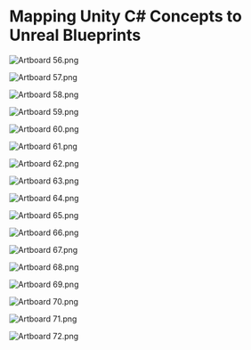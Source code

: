 # Mapping Unity C# Concepts to Unreal Blueprints

<p><img src="https://vertexschool.instructure.com/courses/440/files/26186/preview?verifier=qaKzYBI1U5UXKlxmdfGbEr71JzLxamKuI0ZxzvAO" alt="Artboard 56.png" data-api-endpoint="https://vertexschool.instructure.com/api/v1/courses/440/files/26186" data-api-returntype="File"></p>
<p><img src="https://vertexschool.instructure.com/courses/440/files/26187/preview?verifier=DhnygGez3T6C3ICkV48L3UgDlZTqa79MVc1jnGLQ" alt="Artboard 57.png" data-api-endpoint="https://vertexschool.instructure.com/api/v1/courses/440/files/26187" data-api-returntype="File"></p>
<p><img src="https://vertexschool.instructure.com/courses/440/files/26188/preview?verifier=gmMZLFlNhLo0lBuNBxDMUKr94hPknDkFTrifMa1G" alt="Artboard 58.png" data-api-endpoint="https://vertexschool.instructure.com/api/v1/courses/440/files/26188" data-api-returntype="File"></p>
<p><img src="https://vertexschool.instructure.com/courses/440/files/26189/preview?verifier=oedF4NKr93iZf808LYUj4BAPj5sTy8A7ILzZQXkG" alt="Artboard 59.png" data-api-endpoint="https://vertexschool.instructure.com/api/v1/courses/440/files/26189" data-api-returntype="File"></p>
<p><img src="https://vertexschool.instructure.com/courses/440/files/26190/preview?verifier=UwqgUO1xqp1it1HJf38Ey415rvbl4NzpJ7OjyvkE" alt="Artboard 60.png" data-api-endpoint="https://vertexschool.instructure.com/api/v1/courses/440/files/26190" data-api-returntype="File"></p>
<p><img src="https://vertexschool.instructure.com/courses/440/files/26191/preview?verifier=bMdeyCNY9tFS9f1idswZCGc3P1p5gCPVshhin3CM" alt="Artboard 61.png" data-api-endpoint="https://vertexschool.instructure.com/api/v1/courses/440/files/26191" data-api-returntype="File"></p>
<p><img src="https://vertexschool.instructure.com/courses/440/files/26192/preview?verifier=56RtKT1VR3uwps6iTHUjIASN9X6RJDXK0MpjmiWo" alt="Artboard 62.png" data-api-endpoint="https://vertexschool.instructure.com/api/v1/courses/440/files/26192" data-api-returntype="File"></p>
<p><img src="https://vertexschool.instructure.com/courses/440/files/26193/preview?verifier=7cdW4FrIomv4WmbpK2192D730AuVhXhMr5G2wZht" alt="Artboard 63.png" data-api-endpoint="https://vertexschool.instructure.com/api/v1/courses/440/files/26193" data-api-returntype="File"></p>
<p><img src="https://vertexschool.instructure.com/courses/440/files/26194/preview?verifier=U1gmIueeEa0TCBygoobVwCrP7nmBibLEVfIH1Ty0" alt="Artboard 64.png" data-api-endpoint="https://vertexschool.instructure.com/api/v1/courses/440/files/26194" data-api-returntype="File"></p>
<p><img src="https://vertexschool.instructure.com/courses/440/files/26195/preview?verifier=gK5rnDgbds2HYjgDsRAa7xdySmpCCmqSrYpSoD3s" alt="Artboard 65.png" data-api-endpoint="https://vertexschool.instructure.com/api/v1/courses/440/files/26195" data-api-returntype="File"></p>
<p><img src="https://vertexschool.instructure.com/courses/440/files/26196/preview?verifier=HvHWBjhMr1cnComnIAcLMKDlNmzgp4scVcwa51GC" alt="Artboard 66.png" data-api-endpoint="https://vertexschool.instructure.com/api/v1/courses/440/files/26196" data-api-returntype="File"></p>
<p><img src="https://vertexschool.instructure.com/courses/440/files/26197/preview?verifier=pWj4np6MOrHJQ1v3S5WjObpxXkmNvlnBOMbX2dYR" alt="Artboard 67.png" data-api-endpoint="https://vertexschool.instructure.com/api/v1/courses/440/files/26197" data-api-returntype="File"></p>
<p><img src="https://vertexschool.instructure.com/courses/440/files/26198/preview?verifier=IinLoyX4jDxOnY9pqhbFfZGFL3DxYeZnV9KqT0zP" alt="Artboard 68.png" data-api-endpoint="https://vertexschool.instructure.com/api/v1/courses/440/files/26198" data-api-returntype="File"></p>
<p><img src="https://vertexschool.instructure.com/courses/440/files/26199/preview?verifier=ZWc02ll9QOHdTPFdGCpsBHp8vsSbRy2IECLcD1gK" alt="Artboard 69.png" data-api-endpoint="https://vertexschool.instructure.com/api/v1/courses/440/files/26199" data-api-returntype="File"></p>
<p><img src="https://vertexschool.instructure.com/courses/440/files/26200/preview?verifier=XTkxSk4QMDqpY0l4P60FSsw9ZN34QlQNnDQ0lAqc" alt="Artboard 70.png" data-api-endpoint="https://vertexschool.instructure.com/api/v1/courses/440/files/26200" data-api-returntype="File"></p>
<p><img src="https://vertexschool.instructure.com/courses/440/files/26201/preview?verifier=ZNoeKe9r6HvHL3br8F4eMw2oms29Z6JUGmIWkX1k" alt="Artboard 71.png" data-api-endpoint="https://vertexschool.instructure.com/api/v1/courses/440/files/26201" data-api-returntype="File"></p>
<p><img src="https://vertexschool.instructure.com/courses/440/files/26202/preview?verifier=YTAJIfXNM8nf05Qp2XBSAIOE8NJ0FLgb8phOXNQy" alt="Artboard 72.png" data-api-endpoint="https://vertexschool.instructure.com/api/v1/courses/440/files/26202" data-api-returntype="File"></p>